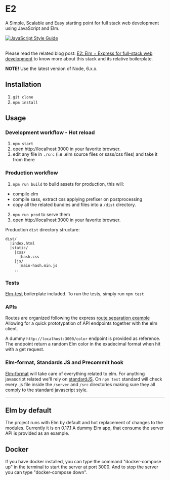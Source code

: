 # E2
A Simple, Scalable and Easy starting point for full stack web development using JavaScript and Elm.

[![JavaScript Style Guide](https://img.shields.io/badge/code%20style-standard-brightgreen.svg)](http://standardjs.com/)
<br><br>

Please read the related blog post: [E2: Elm + Express for full-stack web development](http://nick.balestra.ch/2016/E2-full-stack-web-development-with-elm-and-express/) to know more about this stack and its relative boilerplate.

**NOTE!** Use the latest version of Node, 6.x.x.

## Installation

1. `git clone`
2. `npm install`

## Usage
### Development workflow - Hot reload
1. `npm start`
2.  open http://localhost:3000 in your favorite browser.
3.  edit any file in `./src` (i.e .elm source files or sass/css files) and take it from there

### Production workflow
1. `npm run build` to build assets for production, this will:
  - compile elm
  - compile sass, extract css applying prefixer on postprocessing
  - copy all the related bundles and files into a `/dist` directory.
2. `npm run prod` to serve them
3.  open http://localhost:3000 in your favorite browser.

Production `dist` directory structure:
```
dist/
  |index.html
  |static/
    |css/
      |hash.css
    |js/
      |main-hash.min.js
    ..
```

### Tests
[Elm-test](http://package.elm-lang.org/packages/elm-community/elm-test/latest) boilerplate included. To run the tests, simply run `npm test`

### APIs
Routes are organized following the express [route separation example](https://github.com/expressjs/express/blob/master/examples/route-separation)
Allowing for a quick prototypation of API endpoints together with the elm client.

A dummy `http://localhost:3000/color` endpoint is provided as reference. The endpoint return a random Elm color in the exadecimal format when hit with a get request.

### Elm-format, Standards JS and Precommit hook
  [Elm-format](https://github.com/avh4/elm-format) will take care of everything related to elm. For anything javascript related we'll rely on [standardJS](https://github.com/feross/standard).
  On `npm test` standard will check every .js file inside the `/server` and `/src` directories making sure they all comply to the standard javascript style.

***

## Elm by default
The project runs with Elm by default and hot replacement of changes to the modules. Currently it is on 0.17.1
A dummy Elm app, that consume the server API is provided as an example.

## Docker
If you have docker installed, you can type the command "docker-compose up" in the terminal to start the server at port 3000. And to stop the server you can type "docker-compose down".
